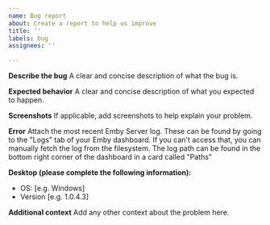 ```yaml
---
name: Bug report
about: Create a report to help us improve
title: ''
labels: bug
assignees: ''

---
```


**Describe the bug**
A clear and concise description of what the bug is.

**Expected behavior**
A clear and concise description of what you expected to happen.

**Screenshots**
If applicable, add screenshots to help explain your problem.

**Error**
Attach the most recent Emby Server log. These can be found by going to the "Logs" tab of your Emby dashboard.
If you can't access that, you can manually fetch the log from the filesystem. The log path can be found in the bottom right corner of the dashboard in a card called "Paths"

**Desktop (please complete the following information):**
 - OS: [e.g. Windows]
 - Version [e.g. 1.0.4.3]

**Additional context**
Add any other context about the problem here.